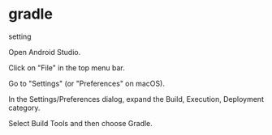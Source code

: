 # gradle

setting 

Open Android Studio.

Click on "File" in the top menu bar.

Go to "Settings" (or "Preferences" on macOS).

In the Settings/Preferences dialog, expand the Build, Execution, Deployment category.

Select Build Tools and then choose Gradle.

